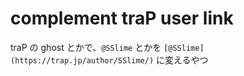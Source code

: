 # complement traP user link
traP の ghost とかで、`@SSlime` とかを `[@SSlime](https://trap.jp/author/SSlime/)` に変えるやつ